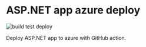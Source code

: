 # ASP.NET app azure deploy

![build test deploy](https://github.com/Arnab-Developer/aspnet-azure-deploy/workflows/build%20test%20deploy/badge.svg)

Deploy ASP.NET app to azure with GitHub action.